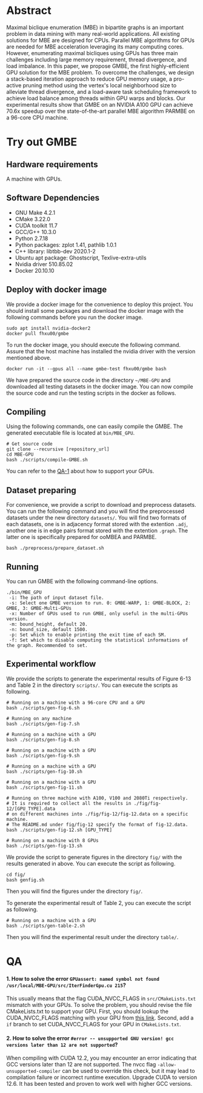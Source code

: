 # Abstract
Maximal biclique enumeration (MBE) in bipartite graphs is an 
important problem in data mining with many real-world applications. 
All existing solutions for MBE are designed for CPUs. 
Parallel MBE algorithms for GPUs are needed for MBE acceleration 
leveraging its many computing cores.
However, enumerating maximal bicliques using 
GPUs has three main challenges including 
large memory requirement, thread
divergence, and load imbalance. In this paper, we propose GMBE, 
the first highly-efficient GPU solution for the MBE problem. 
To overcome the challenges, we design a stack-based iteration approach
to reduce GPU memory usage, a pro-active pruning method 
using the vertex's local neighborhood size to alleviate thread divergence, 
and a load-aware task scheduling framework to achieve load balance 
among threads within GPU warps and blocks. Our experimental results show that 
GMBE on an NVIDIA A100 GPU can achieve 70.6x speedup over the 
state-of-the-art parallel MBE algorithm PARMBE on a 96-core CPU machine.

# Try out GMBE
## Hardware requirements
A machine with GPUs.
## Software Dependencies
- GNU Make 4.2.1
- CMake 3.22.0
- CUDA toolkit 11.7
- GCC/G++ 10.3.0
- Python 2.7.18
- Python packages: zplot 1.41, pathlib 1.0.1
- C++ library: libtbb-dev 2020.1-2
- Ubuntu apt package: Ghostscript, Texlive-extra-utils
- Nvidia driver 510.85.02
- Docker 20.10.10
## Deploy with docker image
We provide a docker image for the convenience to deploy this project. You should install some packages and download the docker image with the following commands 
before you run the docker image.
```
sudo apt install nvidia-docker2
docker pull fhxu00/gmbe
```
To run the docker image, you should execute the following command. Assure that the host machine has installed the nvidia driver with the version mentioned above.
```
docker run -it --gpus all --name gmbe-test fhxu00/gmbe bash
```
We have prepared the source code in the directory `~/MBE-GPU` and downloaded all testing datasets in the docker image. You can now compile the source code and run the testing scripts in the docker as follows.

## Compiling
Using the following commands, one can easily compile the GMBE. The generated executable file is located at `bin/MBE_GPU`.
```
# Get source code
git clone --recursive [repository_url]
cd MBE-GPU
bash ./scripts/compile-GMBE.sh
```
<!-- # compiling with specific GPU type. If your GPU is A100, V100 and 2080TI, you can replace [GPU_TYPE] with the specific GPU type, -->
<!-- # otherwise you should revise the file CMakeLists.txt under the directory src/ to support your GPU.   -->
You can refer to the [QA-1](#QA) about how to support your GPUs.

## Dataset preparing
For convenience, we provide a script to download and preprocess datasets. You can run the following command and you will find 
the preprocessed datasets under the new directory `datasets/`. You will find two formats of each datasets, one is in adjacency 
format stored with the extention `.adj`, another one is in edge pairs format stored with the extention `.graph`. The latter one 
is specifically prepared for ooMBEA and PARMBE.
```
bash ./preprocess/prepare_dataset.sh
```

## Running

You can run GMBE with the following command-line options.
```
./bin/MBE_GPU 
 -i: The path of input dataset file.
 -s: Select one GMBE version to run. 0: GMBE-WARP, 1: GMBE-BLOCK, 2: GMBE, 3: GMBE-Multi-GPUs
 -x: Number of GPUs used to run GMBE, only useful in the multi-GPUs version.
 -m: bound_height, default 20.
 -n: bound_size, default 1500.
 -p: Set which to enable printing the exit time of each SM.
 -f: Set which to disable computing the statistical informations of the graph. Recommended to set. 
```
## Experimental workflow
We provide the scripts to generate the experimental results of Figure 6-13 and Table 2 in the directory `scripts/`. You can execute the scripts as following.
```
# Running on a machine with a 96-core CPU and a GPU
bash ./scripts/gen-fig-6.sh

# Running on any machine
bash ./scripts/gen-fig-7.sh

# Running on a machine with a GPU
bash ./scripts/gen-fig-8.sh 

# Running on a machine with a GPU
bash ./scripts/gen-fig-9.sh 

# Running on a machine with a GPU
bash ./scripts/gen-fig-10.sh 

# Running on a machine with a GPU
bash ./scripts/gen-fig-11.sh 

# Running on three machine with A100, V100 and 2080Ti respectively. 
# It is required to collect all the results in ./fig/fig-12/[GPU_TYPE].data 
# on different machines into ./fig/fig-12/fig-12.data on a specific machine.
# The README.md under fig/fig-12 specify the format of fig-12.data.
bash ./scripts/gen-fig-12.sh [GPU_TYPE]

# Running on a machine with 8 GPUs
bash ./scripts/gen-fig-13.sh 
```
We provide the script to generate figures in the directory `fig/` with the results generated in above. You can execute the script as following.
```
cd fig/
bash genfig.sh
```
Then you will find the figures under the directory `fig/`.

To generate the experimental result of Table 2, you can execute the script as following.
```
# Running on a machine with a GPU
bash ./scripts/gen-table-2.sh 
```
Then you will find the experimental result under the directory `table/`.
# QA
#### 1. How to solve the error `GPUassert: named symbol not found /usr/local/MBE-GPU/src/IterFinderGpu.cu 215`?
This usually means that the flag CUDA_NVCC_FLAGS in `src/CMakeLists.txt` mismatch with your GPUs. To solve the problem, you should revise the file CMakeLists.txt to support your GPU.
First, you should lookup the CUDA_NVCC_FLAGS matching with your GPU from [this link](https://arnon.dk/matching-sm-architectures-arch-and-gencode-for-various-nvidia-cards/). Second, add a `if` branch
to set CUDA_NVCC_FLAGS for your GPU in `CMakeLists.txt`.

#### 2. How to solve the error `#error -- unsupported GNU version! gcc versions later than 12 are not supported`? 
When compiling with CUDA 12.2, you may encounter an error indicating that GCC versions later than 12 are not supported. The nvcc flag `-allow-unsupported-compiler` can be used to override this check, but it may lead to compilation failure or incorrect runtime execution. 
Upgrade CUDA to version 12.6. It has been tested and proven to work well with higher GCC versions.